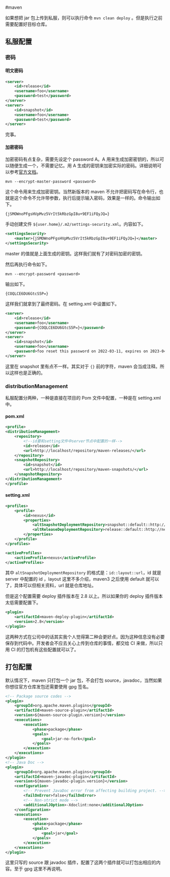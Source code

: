 #maven

如果想把 jar 包上传到私服，则可以执行命令 `mvn clean deploy` 。但是执行之前需要配置好目标仓库。

## 私服配置

### 密码

#### 明文密码

```xml
<server>
    <id>release</id>
    <username>foo</username>
    <password>test</password>
</server>
<server>
    <id>snapshot</id>
    <username>foo</username>
    <password>test</password>
</server>
```

完事。

#### 加密密码

加密密码有点复杂，需要先设定个 password A。A 用来生成加密密钥的，所以可以随便生成一个，不需要记忆。用 A 生成的密钥来加密实际的密码。详细说明可以参考[官方文档](https://maven.apache.org/guides/mini/guide-encryption.html)。

```shell
mvn --encrypt-master-password <password>
```

这个命令用来生成加密密钥。当然新版本的 maven 不允许把密码写在命令行，也就是这个命令不允许带参数，执行后提示输入密码，效果是一样的。命令输出如下。

```shell
{jSMOWnoPFgsHVpMvz5VrIt5kRbzGpI8u+9EF1iFQyJQ=}
```

手动创建文件 `${user.home}/.m2/settings-security.xml`。内容如下。

```xml
<settingsSecurity>
    <master>{jSMOWnoPFgsHVpMvz5VrIt5kRbzGpI8u+9EF1iFQyJQ=}</master>
</settingsSecurity>
```

master 的值就是上面生成的密钥。这样我们就有了对密码加密的密钥。

然后再执行命令如下。

```shell
mvn --encrypt-password <password>
```

输出如下。

```shell
{COQLCE6DU6GtcS5P=}
```

这样我们就拿到了最终密码。在 setting.xml 中设置如下。

```xml
<server>
    <id>release</id>
    <username>foo</username>
    <password>{COQLCE6DU6GtcS5P=}</password>
</server>
<server>
    <id>snapshot</id>
    <username>foo</username>
    <password>foo reset this password on 2022-03-11, expires on 2023-04-11{COQLCE6DU6GtcS5P=}</password>
</server>
```

这里在 snapshot 里有点不一样。其实对于 `{}` 前的字符，maven 会当成注释。所以这样也是正确的。

### distributionManagement

私服配置分两种，一种是直接在项目的 Pom 文件中配置，一种是在 setting.xml 中。

#### pom.xml

```xml
<profile>
<distributionManagement>
    <repository>
	    <!--id要和setting文件中server节点中配置的一样-->
        <id>release</id>
        <url>http://localhost/repository/maven-releases/</url>
    </repository>
    <snapshotRepository>
        <id>snapshot</id>
        <url>http://localhost/repository/maven-snapshots/</url>
    </snapshotRepository>
</distributionManagement>
</profile>
```

#### setting.xml

```xml
<profiles>
    <profile>
        <id>nexus</id>
        <properties>
            <altSnapshotDeploymentRepository>snapshot::default::http://nexus.in.camelgames-data.com/repository/maven-snapshots</altSnapshotDeploymentRepository>
            <altReleaseDeploymentRepository>release::default::http://nexus.in.camelgames-data.com/repository/maven-releases</altReleaseDeploymentRepository>
        </properties>
    </profile>
</profiles>

<activeProfiles>
    <activeProfile>nexus</activeProfile>
</activeProfiles>
```

其中 `altSnapshotDeploymentRepository` 的格式是：`id::layout::url`，id 就是 server 中配置的 id ，layout 这里不多介绍，maven3 之后使用 default 就可以了，具体可以但相关资料，url 就是仓库地址。

但是这个配置需要 deploy 插件版本在 2.8 以上。所以如果你的 deploy 插件版本太低需要配置下。

```xml
<plugin>
    <artifactId>maven-deploy-plugin</artifactId>
    <version>2.8</version>
</plugin>
```

这两种方式在公司中的话其实我个人觉得第二种会更好点。因为这种信息没有必要保存到代码中。开发者会不应去关心上传到仓库的事情，都交给 CI 来做，所以只用 CI 的打包机有这些配置就可以了。

## 打包配置

默认情况下，maven 只打包一个 jar 包，不会打包 source，javadoc，当然如果你想往官方仓库发包还需要使用 gpg 签名。

```xml
<!-- Package source codes -->
<plugin>
    <groupId>org.apache.maven.plugins</groupId>
    <artifactId>maven-source-plugin</artifactId>
    <version>${maven-source-plugin.version}</version>
    <executions>
        <execution>
            <phase>package</phase>
            <goals>
                <goal>jar-no-fork</goal>
            </goals>
        </execution>
    </executions>
</plugin>
<!-- Java Doc -->
<plugin>
    <groupId>org.apache.maven.plugins</groupId>
    <artifactId>maven-javadoc-plugin</artifactId>
    <version>${maven-javadoc-plugin.version}</version>
    <configuration>
        <!-- Prevent JavaDoc error from affecting building project. -->
        <failOnError>false</failOnError>
        <!-- Non-strict mode -->
        <additionalJOption>-Xdoclint:none</additionalJOption>
    </configuration>
    <executions>
        <execution>
            <phase>package</phase>
            <goals>
                <goal>jar</goal>
            </goals>
        </execution>
    </executions>
</plugin>
```

这里只写的 source 跟 javadoc 插件，配置了这两个插件就可以打包出相应的内容。至于 gpg 这里不再说明。
